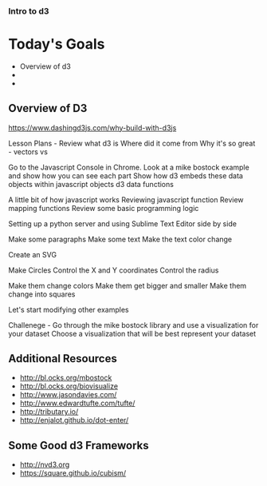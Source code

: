 ### Intro to d3 ###


# Today's Goals #
- Overview of d3
- 
- 




## Overview of D3 ##


https://www.dashingd3js.com/why-build-with-d3js


Lesson Plans - 
Review what d3 is
Where did it come from
Why it's so great - vectors vs 

Go to the Javascript Console in Chrome.
Look at a mike bostock example and show how you can see each part 
Show how d3 embeds these data objects within javascript objects 
d3 data functions 

A little bit of how javascript works
Reviewing javascript function
Review mapping functions 
Review some basic programming logic 

Setting up a python server and using Sublime Text Editor side by side 

Make some paragraphs
Make some text
Make the text color change 

Create an SVG

Make Circles
Control the X and Y coordinates
Control the radius 

Make them change colors
Make them get bigger and smaller
Make them change into squares 

Let's start modifying other examples 

Challenege - 
Go through the mike bostock library and use a visualization for your dataset
Choose a visualization that will be best represent your dataset 


## Additional Resources ##
- http://bl.ocks.org/mbostock
- http://bl.ocks.org/biovisualize
- http://www.jasondavies.com/
- http://www.edwardtufte.com/tufte/
- http://tributary.io/
- http://enjalot.github.io/dot-enter/

## Some Good d3 Frameworks ##
- http://nvd3.org
- https://square.github.io/cubism/



